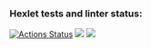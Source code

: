 ### Hexlet tests and linter status:
[![Actions Status](https://github.com/igshipilov/frontend-project-44/workflows/hexlet-check/badge.svg)](https://github.com/igshipilov/frontend-project-44/actions)
<a href="https://codeclimate.com/github/codeclimate/codeclimate/maintainability"><img src="https://api.codeclimate.com/v1/badges/a99a88d28ad37a79dbf6/maintainability" /></a>
<a href="https://codeclimate.com/github/codeclimate/codeclimate/test_coverage"><img src="https://api.codeclimate.com/v1/badges/a99a88d28ad37a79dbf6/test_coverage" /></a>
